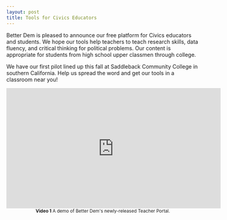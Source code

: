 ```yaml
---
layout: post
title: Tools for Civics Educators
---
```


Better Dem is pleased to announce our free platform for Civics educators and students.
We hope our tools help teachers to teach research skills, data fluency, and critical thinking for political problems.
Our content is appropriate for students from high school upper classmen through college.

We have our first pilot lined up this fall at Saddleback Community College in southern California.
Help us spread the word and get our tools in a classroom near you!

<center>
<iframe width="560" height="315" src="https://www.youtube.com/embed/axDOavDkOQk" frameborder="0" allowfullscreen></iframe><br>
<small><b>Video 1</b> A demo of Better Dem's newly-released Teacher Portal.</small></center>
